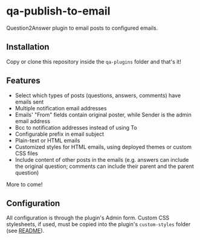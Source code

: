 qa-publish-to-email
===================

Question2Answer plugin to email posts to configured emails.

Installation
------------

Copy or clone this repository inside the ``qa-plugins`` folder and that's it!

Features
--------

- Select which types of posts (questions, answers, comments) have emails sent
- Multiple notification email addresses
- Emails' "From" fields contain original poster, while Sender is the admin
  email address
- Bcc to notification addresses instead of using To
- Configurable prefix in email subject
- Plain-text or HTML emails
- Customized styles for HTML emails, using deployed themes or custom CSS files
- Include content of other posts in the emails (e.g. answers can include the
  original question; comments can include their parent and the parent question)

More to come!

Configuration
-------------

All configuration is through the plugin's Admin form. Custom CSS stylesheets,
if used, must be copied into the plugin's ``custom-styles`` folder (see
[README](custom-styles/README)).

